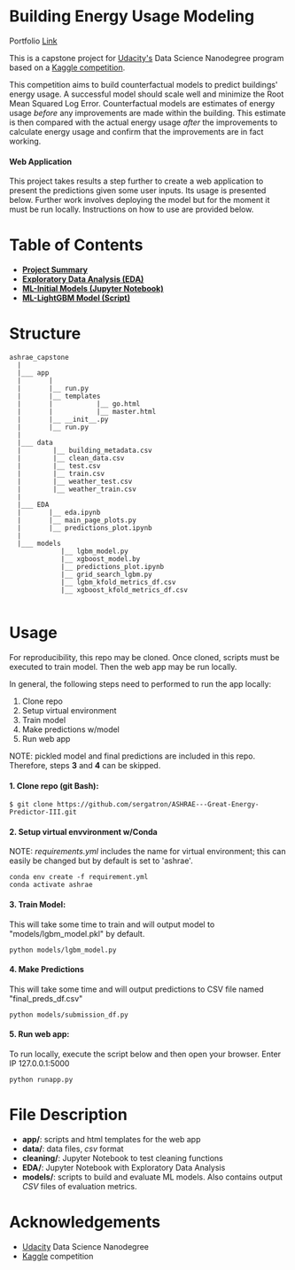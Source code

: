 # Building Energy Usage Modeling
Portfolio [Link](https://github.com/sergatron/Portfolio)


This is a capstone project for [Udacity's](https://www.udacity.com/) Data Science Nanodegree program based on a [Kaggle competition](https://www.kaggle.com/c/ashrae-energy-prediction/overview).

This competition aims to build counterfactual models to predict buildings' energy usage. A successful model should scale well and minimize the Root Mean Squared Log Error. Counterfactual models are estimates of energy usage *before* any improvements are made within the building. This estimate is then compared with the actual energy usage *after* the improvements to calculate energy usage and confirm that the improvements are in fact working.

#### Web Application
This project takes results a step further to create a web application to present the predictions given some user inputs. Its usage is presented below. Further work involves deploying the model but for the moment it must be run locally. Instructions on how to use are provided below.


# Table of Contents
- [**Project Summary**](https://github.com/sergatron/ASHRAE---Great-Energy-Predictor-III/blob/master/Project_Overview.md)
- [**Exploratory Data Analysis (EDA)**](https://github.com/sergatron/ASHRAE---Great-Energy-Predictor-III/blob/master/EDA/eda.ipynb)
- [**ML-Initial Models (Jupyter Notebook)**](https://github.com/sergatron/ASHRAE---Great-Energy-Predictor-III/blob/master/models/model_nb.ipynb)
- [**ML-LightGBM Model (Script)**](https://github.com/sergatron/ASHRAE---Great-Energy-Predictor-III/blob/master/models/lgbm_model.py)


# Structure
```
ashrae_capstone
  |
  |___ app
  |       |
  |       |__ run.py
  |       |__ templates
  |       |           |__ go.html
  |       |           |__ master.html
  |       |__ __init__.py
  |       |__ run.py
  |
  |___ data
  |        |__ building_metadata.csv
  |        |__ clean_data.csv
  |        |__ test.csv
  |        |__ train.csv
  |        |__ weather_test.csv
  |        |__ weather_train.csv
  |
  |___ EDA
  |       |__ eda.ipynb
  |       |__ main_page_plots.py
  |       |__ predictions_plot.ipynb
  |
  |___ models
             |__ lgbm_model.py
             |__ xgboost_model.by
             |__ predictions_plot.ipynb
             |__ grid_search_lgbm.py
             |__ lgbm_kfold_metrics_df.csv
             |__ xgboost_kfold_metrics_df.csv
            
  ```


# Usage
For reproducibility, this repo may be cloned. Once cloned, scripts must be executed to train model. Then the web app may be run locally. 

In general, the following steps need to performed to run the app locally:
 1. Clone repo
 2. Setup virtual environment
 3. Train model
 4. Make predictions w/model
 5. Run web app

NOTE: pickled model and final predictions are included in this repo. Therefore, steps **3** and **4** can be skipped. 


#### 1. Clone repo (git Bash):

```
$ git clone https://github.com/sergatron/ASHRAE---Great-Energy-Predictor-III.git
```


#### 2. Setup virtual envvironment w/Conda

NOTE: *requirements.yml* includes the name for virtual environment; this can easily be changed but by default is set to 'ashrae'.
```
conda env create -f requirement.yml
conda activate ashrae
```

#### 3. Train Model:

This will take some time to train and will output model to "models/lgbm_model.pkl" by default.

```
python models/lgbm_model.py
```


#### 4. Make Predictions

This will take some time and will output predictions to CSV file named "final_preds_df.csv"

```
python models/submission_df.py
```


#### 5. Run web app:

To run locally, execute the script below and then open your browser. Enter IP 127.0.0.1:5000

```
python runapp.py
```


# File Description
 - **app/**: scripts and html templates for the web app
 - **data/**: data files, *csv* format
 - **cleaning/**: Jupyter Notebook to test cleaning functions
 - **EDA/**: Jupyter Notebook with Exploratory Data Analysis
 - **models/**: scripts to build and evaluate ML models. Also contains output *CSV* files of evaluation metrics.

# Acknowledgements
- [Udacity](https://www.udacity.com/) Data Science Nanodegree 
- [Kaggle](https://www.kaggle.com/c/ashrae-energy-prediction/overview) competition 

